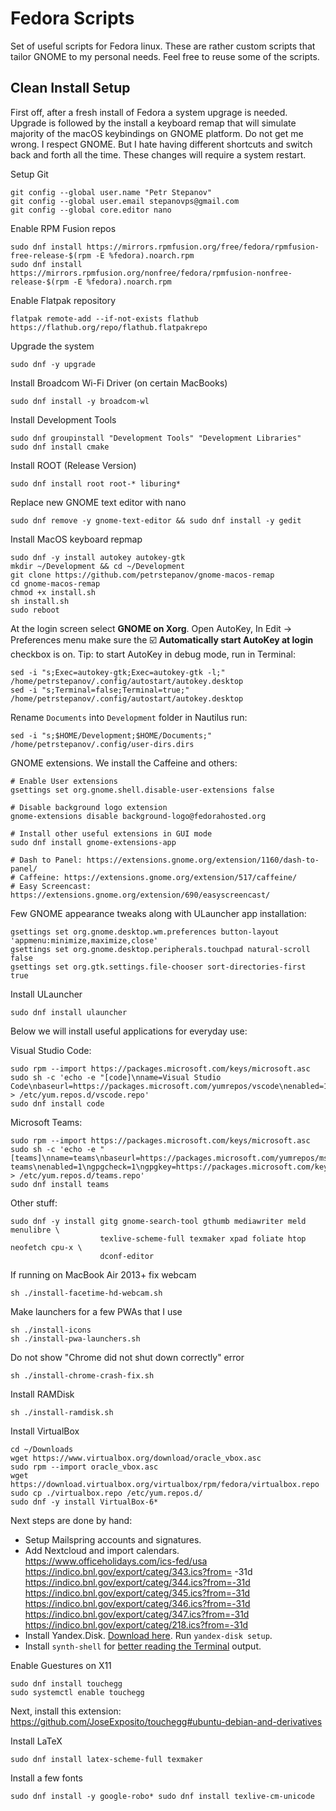 Fedora Scripts
==============
Set of useful scripts for Fedora linux. These are rather custom scripts that tailor GNOME to my personal needs. Feel free to reuse some of the scripts.


Clean Install Setup
-------------------

First off, after a fresh install of Fedora a system upgrage is needed. Upgrade is followed by the install a keyboard remap that will simulate majority of the macOS keybindings on GNOME platform. Do not get me wrong. I respect GNOME. But I hate having different shortcuts and switch back and forth all the time. These changes will require a system restart.

Setup Git
```
git config --global user.name "Petr Stepanov"
git config --global user.email stepanovps@gmail.com
git config --global core.editor nano
```

Enable RPM Fusion repos
```
sudo dnf install https://mirrors.rpmfusion.org/free/fedora/rpmfusion-free-release-$(rpm -E %fedora).noarch.rpm 
sudo dnf install https://mirrors.rpmfusion.org/nonfree/fedora/rpmfusion-nonfree-release-$(rpm -E %fedora).noarch.rpm
```

Enable Flatpak repository
```
flatpak remote-add --if-not-exists flathub https://flathub.org/repo/flathub.flatpakrepo
```

Upgrade the system
```
sudo dnf -y upgrade
```

Install Broadcom Wi-Fi Driver (on certain MacBooks)
```
sudo dnf install -y broadcom-wl
```

Install Development Tools
```
sudo dnf groupinstall "Development Tools" "Development Libraries"
sudo dnf install cmake
```

Install ROOT (Release Version)
```
sudo dnf install root root-* liburing*
```

Replace new GNOME text editor with nano
```
sudo dnf remove -y gnome-text-editor && sudo dnf install -y gedit
```

Install MacOS keyboard repmap
```
sudo dnf -y install autokey autokey-gtk
mkdir ~/Development && cd ~/Development
git clone https://github.com/petrstepanov/gnome-macos-remap
cd gnome-macos-remap
chmod +x install.sh
sh install.sh
sudo reboot
```

At the login screen select **GNOME on Xorg**. Open AutoKey, In Edit -> Preferences menu make sure the ☑️ **Automatically start AutoKey at login** checkbox is on. Tip: to start AutoKey in debug mode, run in Terminal:
```
sed -i "s;Exec=autokey-gtk;Exec=autokey-gtk -l;" /home/petrstepanov/.config/autostart/autokey.desktop
sed -i "s;Terminal=false;Terminal=true;" /home/petrstepanov/.config/autostart/autokey.desktop
```

Rename `Documents` into `Development` folder in Nautilus run:
```
sed -i "s;$HOME/Development;$HOME/Documents;" /home/petrstepanov/.config/user-dirs.dirs
```

GNOME extensions. We install the Caffeine and others:
```
# Enable User extensions
gsettings set org.gnome.shell.disable-user-extensions false

# Disable background logo extension
gnome-extensions disable background-logo@fedorahosted.org

# Install other useful extensions in GUI mode
sudo dnf install gnome-extensions-app

# Dash to Panel: https://extensions.gnome.org/extension/1160/dash-to-panel/
# Caffeine: https://extensions.gnome.org/extension/517/caffeine/
# Easy Screencast: https://extensions.gnome.org/extension/690/easyscreencast/
```

Few GNOME appearance tweaks along with ULauncher app installation:
```
gsettings set org.gnome.desktop.wm.preferences button-layout 'appmenu:minimize,maximize,close'
gsettings set org.gnome.desktop.peripherals.touchpad natural-scroll false
gsettings set org.gtk.settings.file-chooser sort-directories-first true
```

Install ULauncher
```
sudo dnf install ulauncher
```

Below we will install useful applications for everyday use:

Visual Studio Code:
```
sudo rpm --import https://packages.microsoft.com/keys/microsoft.asc
sudo sh -c 'echo -e "[code]\nname=Visual Studio Code\nbaseurl=https://packages.microsoft.com/yumrepos/vscode\nenabled=1\ngpgcheck=1\ngpgkey=https://packages.microsoft.com/keys/microsoft.asc" > /etc/yum.repos.d/vscode.repo'
sudo dnf install code
```

Microsoft Teams:
```
sudo rpm --import https://packages.microsoft.com/keys/microsoft.asc
sudo sh -c 'echo -e "[teams]\nname=teams\nbaseurl=https://packages.microsoft.com/yumrepos/ms-teams\nenabled=1\ngpgcheck=1\ngpgkey=https://packages.microsoft.com/keys/microsoft.asc" > /etc/yum.repos.d/teams.repo'
sudo dnf install teams
```

Other stuff:
```
sudo dnf -y install gitg gnome-search-tool gthumb mediawriter meld menulibre \
                    texlive-scheme-full texmaker xpad foliate htop neofetch cpu-x \
                    dconf-editor
```

If running on MacBook Air 2013+ fix webcam
```
sh ./install-facetime-hd-webcam.sh
```

Make launchers for a few PWAs that I use
```
sh ./install-icons
sh ./install-pwa-launchers.sh
```

Do not show "Chrome did not shut down correctly" error
```
sh ./install-chrome-crash-fix.sh
```

Install RAMDisk
```
sh ./install-ramdisk.sh
```

Install VirtualBox
```
cd ~/Downloads
wget https://www.virtualbox.org/download/oracle_vbox.asc
sudo rpm --import oracle_vbox.asc
wget https://download.virtualbox.org/virtualbox/rpm/fedora/virtualbox.repo
sudo cp ./virtualbox.repo /etc/yum.repos.d/
sudo dnf -y install VirtualBox-6*
```

Next steps are done by hand:
* Setup Mailspring accounts and signatures.
* Add Nextcloud and import calendars.<br/>https://www.officeholidays.com/ics-fed/usa<br/>https://indico.bnl.gov/export/categ/343.ics?from=       -31d<br/>https://indico.bnl.gov/export/categ/344.ics?from=-31d</br>https://indico.bnl.gov/export/categ/345.ics?from=-31d</br>https://indico.bnl.gov/export/categ/346.ics?from=-31d</br>https://indico.bnl.gov/export/categ/347.ics?from=-31d</br>https://indico.bnl.gov/export/categ/218.ics?from=-31d
* Install Yandex.Disk. [Download here](https://repo.yandex.ru/yandex-disk/yandex-disk-latest.x86_64.rpm). Run `yandex-disk setup`.
* Install `synth-shell` for [better reading the Terminal](https://github.com/andresgongora/synth-shell) output.

Enable Guestures on X11
```
sudo dnf install touchegg
sudo systemctl enable touchegg
```

Next, install this extension: https://github.com/JoseExposito/touchegg#ubuntu-debian-and-derivatives

Install LaTeX
```
sudo dnf install latex-scheme-full texmaker
```

Install a few fonts
```
sudo dnf install -y google-robo* sudo dnf install texlive-cm-unicode
```
